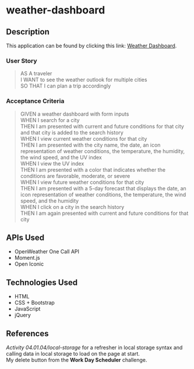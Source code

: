 # weather-dashboard

## Description

This application can be found by clicking this link: [Weather Dashboard](https://pablodlc.github.io/weather-dashboard/).

### User Story

> AS A traveler  
> I WANT to see the weather outlook for multiple cities  
> SO THAT I can plan a trip accordingly

### Acceptance Criteria

> GIVEN a weather dashboard with form inputs  
> WHEN I search for a city  
> THEN I am presented with current and future conditions for that city and that city is added to the search history  
> WHEN I view current weather conditions for that city  
> THEN I am presented with the city name, the date, an icon representation of weather conditions, the temperature, the humidity, the wind speed, and the UV index  
> WHEN I view the UV index  
> THEN I am presented with a color that indicates whether the conditions are favorable, moderate, or severe  
> WHEN I view future weather conditions for that city  
> THEN I am presented with a 5-day forecast that displays the date, an icon representation of weather conditions, the temperature, the wind speed, and the humidity  
> WHEN I click on a city in the search history  
> THEN I am again presented with current and future conditions for that city

## APIs Used

-   OpenWeather One Call API
-   Moment.js
-   Open Iconic

## Technologies Used

-   HTML
-   CSS + Bootstrap
-   JavaScript
-   jQuery

## References

_Activity 04.01.04/local-storage_ for a refresher in local storage syntax and calling data in local storage to load on the page at start.  
My delete button from the **Work Day Scheduler** challenge.

